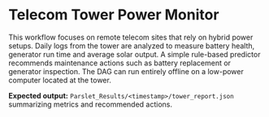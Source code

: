 # Telecom Tower Power Monitor

This workflow focuses on remote telecom sites that rely on hybrid power setups.
Daily logs from the tower are analyzed to measure battery health, generator run
time and average solar output. A simple rule-based predictor recommends
maintenance actions such as battery replacement or generator inspection.
The DAG can run entirely offline on a low-power computer located at the tower.

**Expected output:** `Parslet_Results/<timestamp>/tower_report.json` summarizing
metrics and recommended actions.
